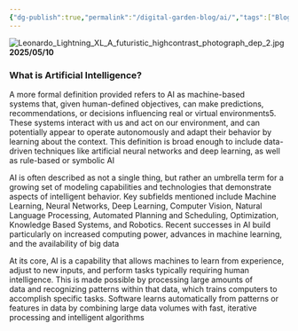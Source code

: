 ```yaml
---
{"dg-publish":true,"permalink":"/digital-garden-blog/ai/","tags":["Blog","ai","Fabric"]}
---
```


![Leonardo_Lightning_XL_A_futuristic_highcontrast_photograph_dep_2.jpg](/img/user/_attachments/Leonardo_Lightning_XL_A_futuristic_highcontrast_photograph_dep_2.jpg)
**2025/05/10**

### What is Artificial Intelligence?

A more formal definition provided refers to AI as machine-based systems that, given human-defined objectives, can make predictions, recommendations, or decisions influencing real or virtual environments5. These systems interact with us and act on our environment, and can potentially appear to operate autonomously and adapt their behavior by learning about the context. This definition is broad enough to include data-driven techniques like artificial neural networks and deep learning, as well as rule-based or symbolic AI

AI is often described as not a single thing, but rather an umbrella term for a growing set of modeling capabilities and technologies that demonstrate aspects of intelligent behavior. Key subfields mentioned include Machine Learning, Neural Networks, Deep Learning, Computer Vision, Natural Language Processing, Automated Planning and Scheduling, Optimization, Knowledge Based Systems, and Robotics. Recent successes in AI build particularly on increased computing power, advances in machine learning, and the availability of big data

At its core, AI is a capability that allows machines to learn from experience, adjust to new inputs, and perform tasks typically requiring human intelligence. This is made possible by processing large amounts of data and recognizing patterns within that data, which trains computers to accomplish specific tasks. Software learns automatically from patterns or features in data by combining large data volumes with fast, iterative processing and intelligent algorithms